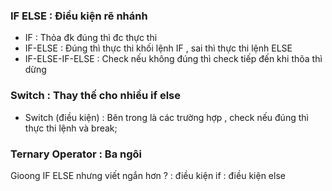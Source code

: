 ### IF ELSE : Điều kiện rẽ nhánh 
-    IF : Thỏa đk đúng thì đc thực thi
-   IF-ELSE : Đúng thì thực thi khối lệnh IF , sai thì thực thi lệnh ELSE
-   IF-ELSE-IF-ELSE : Check nếu không đúng thì check tiếp đến khi thõa thì dừng
 ### Switch : Thay thế cho nhiều if else 
-    Switch (điều kiện) : Bên trong là các trường hợp , check nếu đúng thì thực thi lệnh và break;
### Ternary Operator : Ba ngôi
Gioong IF ELSE nhưng viết ngắn hơn 
? : điều kiện if
: điều kiện else